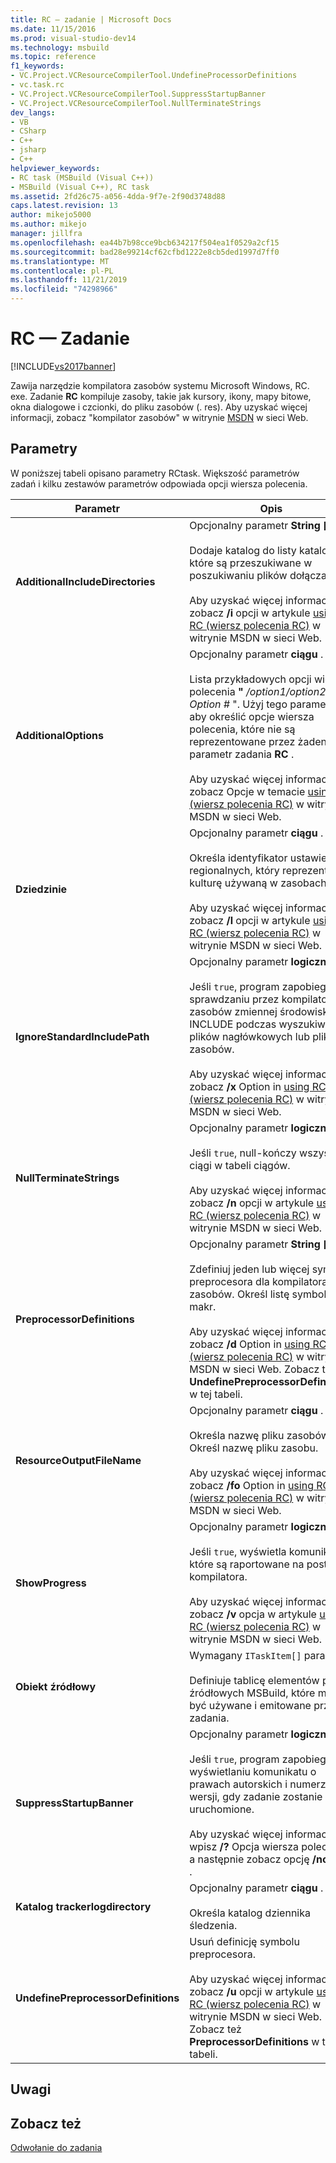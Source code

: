 ```yaml
---
title: RC — zadanie | Microsoft Docs
ms.date: 11/15/2016
ms.prod: visual-studio-dev14
ms.technology: msbuild
ms.topic: reference
f1_keywords:
- VC.Project.VCResourceCompilerTool.UndefineProcessorDefinitions
- vc.task.rc
- VC.Project.VCResourceCompilerTool.SuppressStartupBanner
- VC.Project.VCResourceCompilerTool.NullTerminateStrings
dev_langs:
- VB
- CSharp
- C++
- jsharp
- C++
helpviewer_keywords:
- RC task (MSBuild (Visual C++))
- MSBuild (Visual C++), RC task
ms.assetid: 2fd26c75-a056-4dda-9f7e-2f90d3748d88
caps.latest.revision: 13
author: mikejo5000
ms.author: mikejo
manager: jillfra
ms.openlocfilehash: ea44b7b98cce9bcb634217f504ea1f0529a2cf15
ms.sourcegitcommit: bad28e99214cf62cfbd1222e8cb5ded1997d7ff0
ms.translationtype: MT
ms.contentlocale: pl-PL
ms.lasthandoff: 11/21/2019
ms.locfileid: "74298966"
---
```

# <a name="rc-task"></a>RC — Zadanie
[!INCLUDE[vs2017banner](../includes/vs2017banner.md)]

Zawija narzędzie kompilatora zasobów systemu Microsoft Windows, RC. exe. Zadanie **RC** kompiluje zasoby, takie jak kursory, ikony, mapy bitowe, okna dialogowe i czcionki, do pliku zasobów (. res). Aby uzyskać więcej informacji, zobacz "kompilator zasobów" w witrynie [MSDN](https://go.microsoft.com/fwlink/?LinkId=737) w sieci Web.  
  
## <a name="parameters"></a>Parametry  
 W poniższej tabeli opisano parametry RCtask. Większość parametrów zadań i kilku zestawów parametrów odpowiada opcji wiersza polecenia.  
  
|Parametr|Opis|  
|---------------|-----------------|  
|**AdditionalIncludeDirectories**|Opcjonalny parametr **String []** .<br /><br /> Dodaje katalog do listy katalogów, które są przeszukiwane w poszukiwaniu plików dołączanych.<br /><br /> Aby uzyskać więcej informacji, zobacz **/i** opcji w artykule [using RC (wiersz polecenia RC)](https://go.microsoft.com/fwlink/?LinkId=155730) w witrynie MSDN w sieci Web.|  
|**AdditionalOptions**|Opcjonalny parametr **ciągu** .<br /><br /> Lista przykładowych opcji wiersza polecenia **"** _/option1/option2 Option #_ ". Użyj tego parametru, aby określić opcje wiersza polecenia, które nie są reprezentowane przez żaden inny parametr zadania **RC** .<br /><br /> Aby uzyskać więcej informacji, zobacz Opcje w temacie [using RC (wiersz polecenia RC)](https://go.microsoft.com/fwlink/?LinkId=155730) w witrynie MSDN w sieci Web.|  
|**Dziedzinie**|Opcjonalny parametr **ciągu** .<br /><br /> Określa identyfikator ustawień regionalnych, który reprezentuje kulturę używaną w zasobach.<br /><br /> Aby uzyskać więcej informacji, zobacz **/l** opcji w artykule [using RC (wiersz polecenia RC)](https://go.microsoft.com/fwlink/?LinkId=155730) w witrynie MSDN w sieci Web.|  
|**IgnoreStandardIncludePath**|Opcjonalny parametr **logiczny** .<br /><br /> Jeśli `true`, program zapobiega sprawdzaniu przez kompilator zasobów zmiennej środowiskowej INCLUDE podczas wyszukiwania plików nagłówkowych lub plików zasobów.<br /><br /> Aby uzyskać więcej informacji, zobacz **/x** Option in [using RC (wiersz polecenia RC)](https://go.microsoft.com/fwlink/?LinkId=155730) w witrynie MSDN w sieci Web.|  
|**NullTerminateStrings**|Opcjonalny parametr **logiczny** .<br /><br /> Jeśli `true`, null-kończy wszystkie ciągi w tabeli ciągów.<br /><br /> Aby uzyskać więcej informacji, zobacz **/n** opcji w artykule [using RC (wiersz polecenia RC)](https://go.microsoft.com/fwlink/?LinkId=155730) w witrynie MSDN w sieci Web.|  
|**PreprocessorDefinitions**|Opcjonalny parametr **String []** .<br /><br /> Zdefiniuj jeden lub więcej symboli preprocesora dla kompilatora zasobów. Określ listę symboli makr.<br /><br /> Aby uzyskać więcej informacji, zobacz **/d** Option in [using RC (wiersz polecenia RC)](https://go.microsoft.com/fwlink/?LinkId=155730) w witrynie MSDN w sieci Web. Zobacz też **UndefinePreprocessorDefinitions** w tej tabeli.|  
|**ResourceOutputFileName**|Opcjonalny parametr **ciągu** .<br /><br /> Określa nazwę pliku zasobów. Określ nazwę pliku zasobu.<br /><br /> Aby uzyskać więcej informacji, zobacz **/fo** Option in [using RC (wiersz polecenia RC)](https://go.microsoft.com/fwlink/?LinkId=155730) w witrynie MSDN w sieci Web.|  
|**ShowProgress**|Opcjonalny parametr **logiczny** .<br /><br /> Jeśli `true`, wyświetla komunikaty, które są raportowane na postęp kompilatora.<br /><br /> Aby uzyskać więcej informacji, zobacz **/v** opcja w artykule [using RC (wiersz polecenia RC)](https://go.microsoft.com/fwlink/?LinkId=155730) w witrynie MSDN w sieci Web.|  
|**Obiekt źródłowy**|Wymagany `ITaskItem[]` parametr.<br /><br /> Definiuje tablicę elementów plików źródłowych MSBuild, które mogą być używane i emitowane przez zadania.|  
|**SuppressStartupBanner**|Opcjonalny parametr **logiczny** .<br /><br /> Jeśli `true`, program zapobiega wyświetlaniu komunikatu o prawach autorskich i numerze wersji, gdy zadanie zostanie uruchomione.<br /><br /> Aby uzyskać więcej informacji, wpisz **/?** Opcja wiersza polecenia, a następnie zobacz opcję **/nologo** .|  
|**Katalog trackerlogdirectory**|Opcjonalny parametr **ciągu** .<br /><br /> Określa katalog dziennika śledzenia.|  
|**UndefinePreprocessorDefinitions**|Usuń definicję symbolu preprocesora.<br /><br /> Aby uzyskać więcej informacji, zobacz **/u** opcji w artykule [using RC (wiersz polecenia RC)](https://go.microsoft.com/fwlink/?LinkId=155730) w witrynie MSDN w sieci Web. Zobacz też **PreprocessorDefinitions** w tej tabeli.|  
  
## <a name="remarks"></a>Uwagi  
  
## <a name="see-also"></a>Zobacz też  
 [Odwołanie do zadania](../msbuild/msbuild-task-reference.md)

